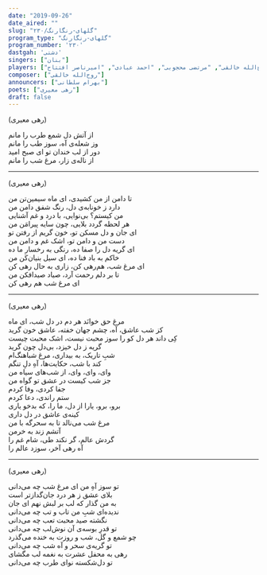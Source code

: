 ```yaml
---
date: "2019-09-26"
date_aired: ""
slug: "گلهای-رنگارنگ/۲۳۰"
program_type: "گلهای-رنگارنگ"
program_number: '۲۳۰'
dastgah: 'دشتی'
singers: ["بنان"]
players: ["موسی معروفی", "روح‌الله خالقی", "مرتضی محجوبی", "احمد عبادی", "امیرناصر افتتاح"]
composer: ["روح‌الله خالقی"]
announcers: ["بهرام سلطانی"]
poets: ["رهی معیری"]
draft: false
---
```


(رهی معیری)  

از آتش دل شمع طرب را مانم  
وز شعله‌ی آه، سوز طب را مانم  
دور از لب خندان تو ای صبح امید  
از ناله‌ی زار، مرغ شب را مانم  

---  

(رهی معیری)  

تا دامن از من کشیدی، ای ماه سیمین‌تن من  
دارد ز خونابه‌ی دل، رنگ شفق دامن من  
من کیستم؟ بی‌نوایی، با درد و غم آشنایی  
هر لحظه گردد بلایی، چون سایه پیرامَن من  
ای جان و دل مسکن تو، خون گریم از رفتن تو  
دست من و دامن تو، اشک غم و دامن من  
ای گریه دل را صفا ده، رنگی به رخسار ما ده  
خاکم به باد فنا ده، ای سیل بنیان‌کَن من  
ای مرغ شب، هم‌رهی کن، زاری به حال رهی کن  
تا بر دلم رحمت آرد، صیاد صیدافکن من  
ای مرغ شب هم رهی کن  

---  

(رهی معیری)  

مرغ حق خوانَد هر دم در دل شب، ای ماه  
کز شب عاشق، آه، چشم جهان خفته، عاشق خون گرید  
کِی داند هر دل کو را سوز محبت نیست، اشک محبت چیست  
گریه ز دل خیزد، بی‌دل چون گرید  
شبِ تاریک، به بیداری، مرغ شباهنگ‌ام  
کند با شب، حکایت‌ها، آهِ دلِ تنگم  
وای، وای، وای، از شب‌های سیاه من  
جز شب کیست در عشق تو گواه من  
جفا کردی، وفا کردم  
ستم راندی، دعا کردم  
برو، برو، یارا از دل، ما را، که بدخو یاری  
کینه‌ی عاشق در دل داری  
مرغ شب می‌نالد تا به سحرگه با من  
آتشم زند به خرمن  
گردش عالم، گر نکند طی، شام غم را  
آه رهی آخر، سوزد عالم را  

---  

(رهی معیری)  

تو سوز آهِ من ای مرغ شب چه می‌دانی  
بلای عشق ز هر درد جان‌گدازتر است  
به من گذار که لب بر لبش نهم ای جان  
ندیده‌ای شبِ من تاب و تب چه می‌دانی  
نگشته صید محبت تعب چه می‌دانی  
تو قدرِ بوسه‌ی آن نوش‌لب چه می‌دانی  
چو شمع و گل، شب و روزت به خنده می‌گذرد  
تو گریه‌ی سحر و آه شب چه می‌دانی  
رهی به محفل عشرت به نغمه لب مگشای  
تو دل‌شکسته نوای طرب چه می‌دانی  
